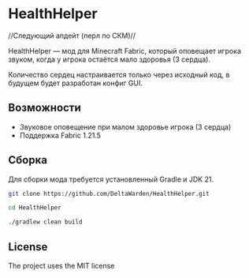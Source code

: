 # HealthHelper
//Следующий апдейт (перл по СКМ)//

HealthHelper — мод для Minecraft Fabric, который оповещает игрока звуком, когда у игрока остаётся мало здоровья (3 сердца).

Количество сердец настраивается только через исходный код, в будущем будет разработан конфиг GUI.

## Возможности

- Звуковое оповещение при малом здоровье игрока (3 сердца)
- Поддержка Fabric 1.21.5

## Сборка

Для сборки мода требуется установленный Gradle и JDK 21.

```bash
git clone https://github.com/DeltaWarden/HealthHelper.git

cd HealthHelper

./gradlew clean build
```
## License

The project uses the MIT license
